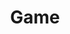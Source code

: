 ---
title: Game
description: 
image:

# Badge style
style:
    background: "#2a9d8f"
    color: "#fff"
---